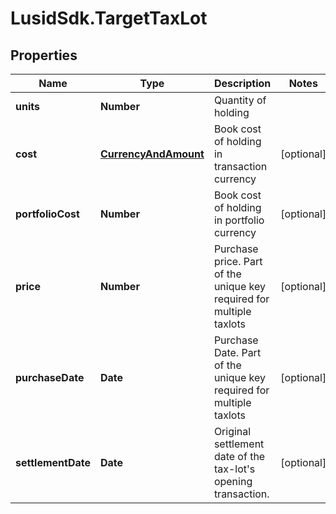 # LusidSdk.TargetTaxLot

## Properties
Name | Type | Description | Notes
------------ | ------------- | ------------- | -------------
**units** | **Number** | Quantity of holding | 
**cost** | [**CurrencyAndAmount**](CurrencyAndAmount.md) | Book cost of holding in transaction currency | [optional] 
**portfolioCost** | **Number** | Book cost of holding in portfolio currency | [optional] 
**price** | **Number** | Purchase price. Part of the unique key required for multiple taxlots | [optional] 
**purchaseDate** | **Date** | Purchase Date. Part of the unique key required for multiple taxlots | [optional] 
**settlementDate** | **Date** | Original settlement date of the tax-lot&#39;s opening transaction. | [optional] 


